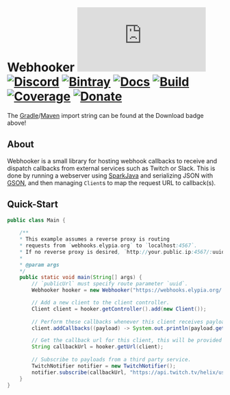 # Webhooker [![Matrix]][matrix-community] [![Discord]][discord-guild] [![Bintray]][bintray-page] [![Docs]][documentation] [![Build]][gitlab] [![Coverage]][gitlab] [![Donate]][elypia-donate]
The [Gradle]/[Maven] import string can be found at the Download badge above!

## About
Webhooker is a small library for hosting webhook callbacks to receive and dispatch callbacks from
external services such as Twitch or Slack. This is done by running a webserver using [SparkJava] 
and serializing JSON with [GSON], and then managing `Client`s to map the request URL to callback(s).

## Quick-Start
```java
public class Main {
    
    /**
    * This example assumes a reverse proxy is routing
    * requests from `webhooks.elypia.org` to `localhost:4567`.
    * If no reverse proxy is desired, `http://your.public.ip:4567/:uuid` is fine.
    * 
    * @param args
    */
    public static void main(String[] args) {
        // `publicUrl` must specify route parameter `uuid`.
        Webhooker hooker = new Webhooker("https://webhooks.elypia.org/:uuid", 4567);

        // Add a new client to the client controller.
        Client client = hooker.getController().add(new Client());
        
        // Perform these callbacks whenever this client receives payload in the order provided.
        client.addCallbacks((payload) -> System.out.println(payload.getRequest().body()));

        // Get the callback url for this client, this will be provided to a service to POST to.
        String callbackUrl = hooker.getUrl(client);
                
        // Subscribe to payloads from a third party service.
        TwitchNotifier notifier = new TwitchNotifier();
        notifier.subscribe(callbackUrl, "https://api.twitch.tv/helix/users/follows?first=1&from_id=31415");
    }
}
```

[matrix-community]: https://matrix.to/#/+elypia:matrix.org "Matrix Invite"
[discord-guild]: https://discord.gg/hprGMaM "Discord Invite"
[bintray-page]: https://bintray.com/elypia/webhooker/core/_latestVersion "Bintray Latest Version"
[documentation]: https://webhooker.elypia.org/ "Commandler Documentation"
[gitlab]: https://gitlab.com/Elypia/webhooker/commits/master "Repository on GitLab"
[Gradle]: https://gradle.org/ "Depend via Gradle"
[Maven]: https://maven.apache.org/ "Depend via Maven"
[SparkJava]: http://sparkjava.com/ "SparkJava"
[GSON]: https://github.com/google/gson "Google GSON"
[elypia-donate]: https://elypia.org/donate "Donate to Elypia"

[Matrix]: https://img.shields.io/matrix/elypia-general:matrix.org?logo=matrix "Matrix Shield"
[Discord]: https://discordapp.com/api/guilds/184657525990359041/widget.png "Discord Shield"
[Bintray]: https://img.shields.io/bintray/v/elypia/webhooker/core "Bintray Download Shield"
[Docs]: https://img.shields.io/badge/Docs-Webhooker-blue.svg "Commandler Documentation Shield"
[Build]: https://gitlab.com/Elypia/webhooker/badges/master/pipeline.svg "GitLab Build Shield"
[Coverage]: https://gitlab.com/Elypia/webhooker/badges/master/coverage.svg "GitLab Coverage Shield"
[Donate]: https://img.shields.io/badge/Elypia-Donate-blueviolet "Donate Shield"
